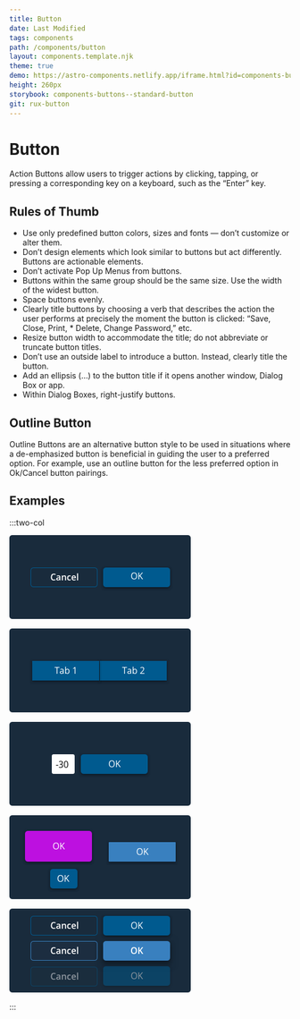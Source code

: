 ```yaml
---
title: Button
date: Last Modified
tags: components
path: /components/button
layout: components.template.njk
theme: true
demo: https://astro-components.netlify.app/iframe.html?id=components-buttons--all-button-variants&viewMode=story
height: 260px
storybook: components-buttons--standard-button
git: rux-button
---
```

# Button

Action Buttons allow users to trigger actions by clicking, tapping, or pressing a corresponding key on a keyboard, such as the “Enter” key.

## Rules of Thumb

* Use only predefined button colors, sizes and fonts — don’t customize or alter them.
* Don’t design elements which look similar to buttons but act differently. Buttons are actionable elements.
* Don’t activate Pop Up Menus from buttons.
* Buttons within the same group should be the same size. Use the width of the widest button.
* Space buttons evenly.
* Clearly title buttons by choosing a verb that describes the action the user performs at precisely the moment the button is clicked: “Save, Close, Print, * Delete, Change Password,” etc.
* Resize button width to accommodate the title; do not abbreviate or truncate button titles.
* Don’t use an outside label to introduce a button. Instead, clearly title the button.
* Add an ellipsis (…) to the button title if it opens another window, Dialog Box or app.
* Within Dialog Boxes, right-justify buttons.

## Outline Button

Outline Buttons are an alternative button style to be used in situations where a de-emphasized button is beneficial in guiding the user to a preferred option. For example, use an outline button for the less preferred option in Ok/Cancel button pairings.

## Examples

:::two-col

![Do: User buttons for actionable controls only](/img/components/button-do-1.png "Do: User buttons for actionable controls only")

![Don't: User buttons for actionable controls only](/img/components/button-dont-1.png "Don't: User buttons for actionable controls only")

![Do: Right justify buttons and give them adequate spacing from fields.](/img/components/button-do-2.png "Do: Right justify buttons and give them adequate spacing from fields.")

![Don’t: Mix button colors and sizes.](/img/components/button-dont-2.png "Don’t: Mix button colors and sizes.")

![Do: Use standardized button colors only.](/img/components/button-do-3.png "Do: Use standardized button colors only.")

:::